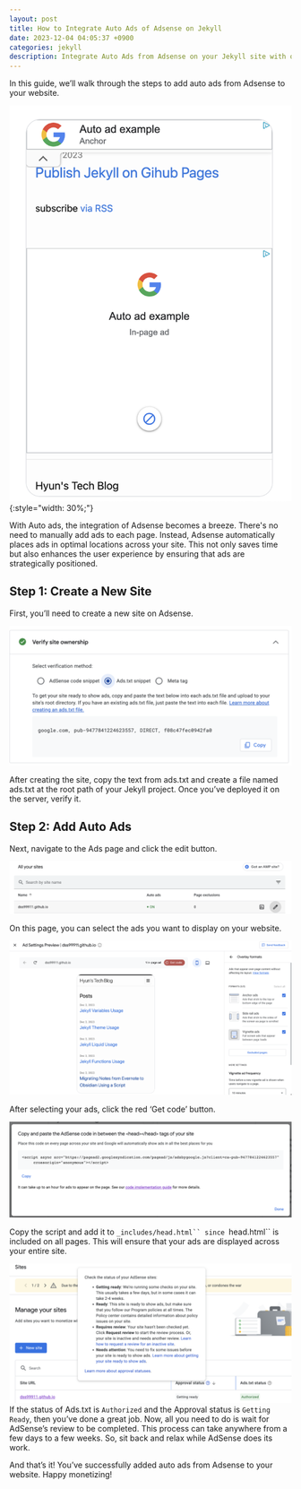 ```yaml
---
layout: post
title: How to Integrate Auto Ads of Adsense on Jekyll
date: 2023-12-04 04:05:37 +0900
categories: jekyll
description: Integrate Auto Ads from Adsense on your Jekyll site with our step-by-step guide. Learn to create a new site, add auto ads.
---
```


In this guide, we’ll walk through the steps to add auto ads from Adsense to your website.

![Alt text](/assets/images/posts/jekyll/image-4.png){:style="width: 30%;"}

With Auto ads, the integration of Adsense becomes a breeze. There's no need to manually add ads to each page. Instead, Adsense automatically places ads in optimal locations across your site. This not only saves time but also enhances the user experience by ensuring that ads are strategically positioned.

## Step 1: Create a New Site
First, you’ll need to create a new site on Adsense.

![Alt text](/assets/images/posts/jekyll/image-3.png)

After creating the site, copy the text from ads.txt and create a file named ads.txt at the root path of your Jekyll project. Once you’ve deployed it on the server, verify it.

## Step 2: Add Auto Ads
Next, navigate to the Ads page and click the edit button.

![Alt text](/assets/images/posts/jekyll/image-2.png)

On this page, you can select the ads you want to display on your website.

![image](/assets/images/posts/jekyll/image-1.png)

After selecting your ads, click the red ‘Get code’ button.

![image](/assets/images/posts/jekyll/image.png)

Copy the script and add it to `_includes/head.html`` since `head.html`` is included on all pages. This will ensure that your ads are displayed across your entire site.

![Alt text](/assets/images/posts/jekyll/image-5.png)
If the status of Ads.txt is `Authorized` and the Approval status is `Getting Ready`, then you’ve done a great job. Now, all you need to do is wait for AdSense’s review to be completed. This process can take anywhere from a few days to a few weeks. So, sit back and relax while AdSense does its work.


And that’s it! You’ve successfully added auto ads from Adsense to your website. Happy monetizing!